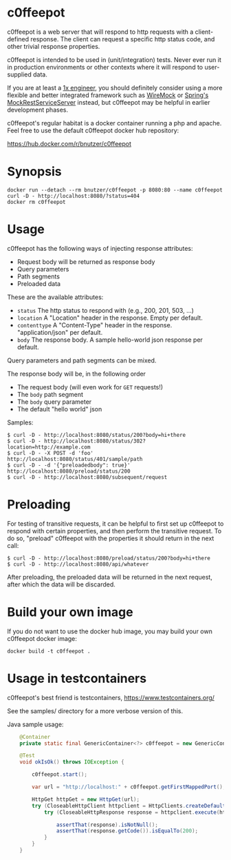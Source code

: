 c0ffeepot
=========

c0ffeepot is a web server that will respond to http requests with a
client-defined response. The client can request a specific http status
code, and other trivial response properties.

c0ffeepot is intended to be used in (unit/integration) tests. Never ever run
it in production environments or other contexts where it will respond to
user-supplied data.

If you are at least a [1x engineer](https://1x.engineer/), you should
definitely consider using a more flexible and better integrated framework
such as [WireMock](https://wiremock.org/) or
[Spring's MockRestServiceServer](https://docs.spring.io/spring-framework/docs/current/javadoc-api/org/springframework/test/web/client/MockRestServiceServer.html)
instead, but c0ffeepot may be helpful in earlier development phases.

c0ffeepot's regular habitat is a docker container running a php and apache.
Feel free to use the default c0ffeepot docker hub repository:

https://hub.docker.com/r/bnutzer/c0ffeepot

Synopsis
========
```shell
docker run --detach --rm bnutzer/c0ffeepot -p 8080:80 --name c0ffeepot
curl -D - http://localhost:8080/?status=404
docker rm c0ffeepot
```

Usage
=====

c0ffeepot has the following ways of injecting response attributes:
* Request body will be returned as response body
* Query parameters
* Path segments
* Preloaded data

These are the available attributes:
* `status` The http status to respond with (e.g., 200, 201, 503, ...)
* `location` A "Location" header in the response. Empty per default.
* `contenttype` A "Content-Type" header in the response. "application/json" per
  default.
* `body` The response body. A sample hello-world json response per default.

Query parameters and path segments can be mixed.

The response body will be, in the following order
* The request body (will even work for `GET` requests!)
* The `body` path segment
* The `body` query parameter
* The default "hello world" json 

Samples:
```shell
$ curl -D - http://localhost:8080/status/200?body=hi+there
$ curl -D - http://localhost:8080/status/302?location=http://example.com
$ curl -D - -X POST -d 'foo' http://localhost:8080/status/401/sample/path
$ curl -D - -d '{"preloadedbody": true}' http://localhost:8080/preload/status/200
$ curl -D - http://localhost:8080/subsequent/request
```

Preloading
==========

For testing of transitive requests, it can be helpful to first set up c0ffeepot to respond with certain
properties, and then perform the transitive request. To do so, "preload" c0ffeepot with the properties
it should return in the next call:

```shell
$ curl -D - http://localhost:8080/preload/status/200?body=hi+there
$ curl -D - http://localhost:8080/api/whatever

```

After preloading, the preloaded data will be returned in the next request, after which the data will
be discarded.

Build your own image
====================

If you do not want to use the docker hub image, you may build your own
c0ffeepot docker image:
```shell
docker build -t c0ffeepot .
```

Usage in testcontainers
=======================

c0ffeepot's best friend is testcontainers,
https://www.testcontainers.org/

See the samples/ directory for a more verbose version of this.

Java sample usage:

```java
    @Container
    private static final GenericContainer<?> c0ffeepot = new GenericContainer<>("bnutzer/c0ffeepot").withExposedPorts(80);

    @Test
    void okIsOk() throws IOException {

        c0ffeepot.start();

        var url = "http://localhost:" + c0ffeepot.getFirstMappedPort();

        HttpGet httpGet = new HttpGet(url);
        try (CloseableHttpClient httpclient = HttpClients.createDefault()) {
            try (CloseableHttpResponse response = httpclient.execute(httpGet)) {

                assertThat(response).isNotNull();
                assertThat(response.getCode()).isEqualTo(200);
            }
        }
    }

```
